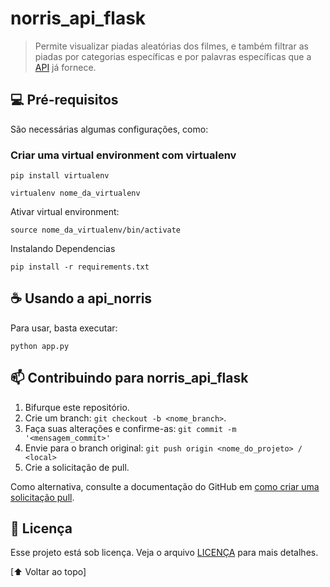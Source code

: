 # norris_api_flask

> Permite visualizar piadas aleatórias dos filmes, e também filtrar as piadas por categorias específicas e por palavras específicas que a [API](https://api.chucknorris.io/) já fornece.

## 💻 Pré-requisitos

São necessárias algumas configurações, como:

### Criar uma virtual environment com virtualenv

```pip install virtualenv```

```virtualenv nome_da_virtualenv```

Ativar virtual environment:

```source nome_da_virtualenv/bin/activate```

Instalando Dependencias

```pip install -r requirements.txt```

## ☕ Usando a api_norris

Para usar, basta executar:

 ```python app.py```

## 📫 Contribuindo para norris_api_flask

1. Bifurque este repositório.
2. Crie um branch: `git checkout -b <nome_branch>`.
3. Faça suas alterações e confirme-as: `git commit -m '<mensagem_commit>'`
4. Envie para o branch original: `git push origin <nome_do_projeto> / <local>`
5. Crie a solicitação de pull.

Como alternativa, consulte a documentação do GitHub em [como criar uma solicitação pull](https://help.github.com/en/github/collaborating-with-issues-and-pull-requests/creating-a-pull-request).

## 📝 Licença

Esse projeto está sob licença. Veja o arquivo [LICENÇA](LICENSE.md) para mais detalhes.

[⬆ Voltar ao topo]

